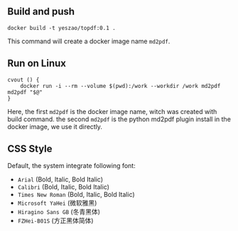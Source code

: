 
## Build and push
```shell
docker build -t yeszao/topdf:0.1 .
```
This command will create a docker image name `md2pdf`.

## Run on Linux
```shell
cvout () {
    docker run -i --rm --volume $(pwd):/work --workdir /work md2pdf md2pdf "$@"
}
```
Here, 
the first `md2pdf` is the docker image name, witch was created with build command.
the second `md2pdf` is the python md2pdf plugin install in the docker image, we use it directly.

## CSS Style
Default, the system integrate following font:
- `Arial` (Bold, Italic, Bold Italic)
- `Calibri` (Bold, Italic, Bold Italic)
- `Times New Roman` (Bold, Italic, Bold Italic)
- `Microsoft YaHei` (微软雅黑)
- `Hiragino Sans GB` (冬青黑体)
- `FZHei-B01S` (方正黑体简体)